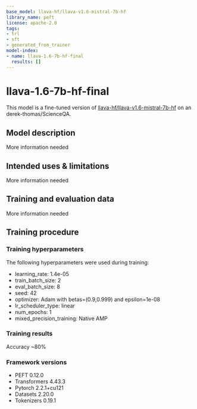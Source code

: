 ```yaml
---
base_model: llava-hf/llava-v1.6-mistral-7b-hf
library_name: peft
license: apache-2.0
tags:
- trl
- sft
- generated_from_trainer
model-index:
- name: llava-1.6-7b-hf-final
  results: []
---
```


<!-- This model card has been generated automatically according to the information the Trainer had access to. You
should probably proofread and complete it, then remove this comment. -->

# llava-1.6-7b-hf-final

This model is a fine-tuned version of [llava-hf/llava-v1.6-mistral-7b-hf](https://huggingface.co/llava-hf/llava-v1.6-mistral-7b-hf) on an derek-thomas/ScienceQA.

## Model description

More information needed

## Intended uses & limitations

More information needed

## Training and evaluation data

More information needed

## Training procedure

### Training hyperparameters

The following hyperparameters were used during training:
- learning_rate: 1.4e-05
- train_batch_size: 2
- eval_batch_size: 8
- seed: 42
- optimizer: Adam with betas=(0.9,0.999) and epsilon=1e-08
- lr_scheduler_type: linear
- num_epochs: 1
- mixed_precision_training: Native AMP

### Training results

Accuracy ~80%

### Framework versions

- PEFT 0.12.0
- Transformers 4.43.3
- Pytorch 2.2.1+cu121
- Datasets 2.20.0
- Tokenizers 0.19.1
